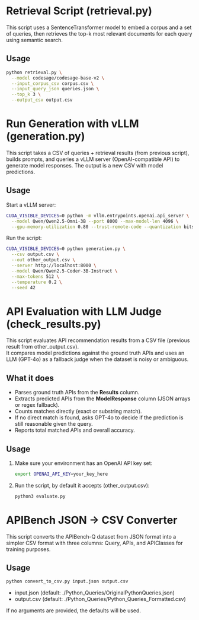 # Retrieval Script (retrieval.py)

This script uses a SentenceTransformer model to embed a corpus and a set of queries, then retrieves the top-k most relevant documents for each query using semantic search.

## Usage
```bash
python retrieval.py \
  --model codesage/codesage-base-v2 \
  --input_corpus_csv corpus.csv \
  --input_query_json queries.json \
  --top_k 3 \
  --output_csv output.csv
```

# Run Generation with vLLM (generation.py)

This script takes a CSV of queries + retrieval results (from previous script), builds prompts, and queries a vLLM server (OpenAI-compatible API) to generate model responses. The output is a new CSV with model predictions.

## Usage
Start a vLLM server:
```bash
CUDA_VISIBLE_DEVICES=0 python -m vllm.entrypoints.openai.api_server \
  --model Qwen/Qwen2.5-Omni-3B --port 8000 --max-model-len 4096 \
  --gpu-memory-utilization 0.80 --trust-remote-code --quantization bitsandbytes
```

Run the script:
```bash
CUDA_VISIBLE_DEVICES=0 python generation.py \
  --csv output.csv \
  --out other_output.csv \
  --server http://localhost:8000 \
  --model Qwen/Qwen2.5-Coder-3B-Instruct \
  --max-tokens 512 \
  --temperature 0.2 \
  --seed 42
```

# API Evaluation with LLM Judge (check_results.py)

This script evaluates API recommendation results from a CSV file (previous result from other_output.csv).  
It compares model predictions against the ground truth APIs and uses an LLM (GPT-4o) as a fallback judge when the dataset is noisy or ambiguous.

## What it does
- Parses ground truth APIs from the **Results** column.
- Extracts predicted APIs from the **ModelResponse** column (JSON arrays or regex fallback).
- Counts matches directly (exact or substring match).
- If no direct match is found, asks GPT-4o to decide if the prediction is still reasonable given the query.
- Reports total matched APIs and overall accuracy.

## Usage
1. Make sure your environment has an OpenAI API key set:
   ```bash
   export OPENAI_API_KEY=your_key_here
   ```

2. Run the script, by default it accepts (other_output.csv):
    ```bash
    python3 evaluate.py
    ```

# APIBench JSON → CSV Converter

This script converts the APIBench-Q dataset from JSON format into a simpler CSV format with three columns:
Query, APIs, and APIClasses for training purposes.

## Usage

```bash
python convert_to_csv.py input.json output.csv
```

- input.json (default: ./Python_Queries/OriginalPythonQueries.json)
- output.csv (default: ./Python_Queries/Python_Queries_Formatted.csv)

If no arguments are provided, the defaults will be used.

